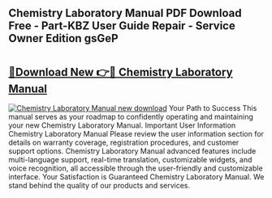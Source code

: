 ## Chemistry Laboratory Manual PDF Download Free - Part-KBZ User Guide Repair - Service Owner Edition gsGeP

# <h2><a href="http://bc41482.oget.top/?id=Chemistry+Laboratory+Manual">🔗Download New 👉🔴 Chemistry Laboratory Manual</a></h2>

[![Chemistry Laboratory Manual new download](https://i.imgur.com/5g1atiW.png)](http://bc41482.oget.top/?id=Chemistry+Laboratory+Manual)
Your Path to Success This manual serves as your roadmap to confidently operating and maintaining your new Chemistry Laboratory Manual. Important User Information Chemistry Laboratory Manual Please review the user information section for details on warranty coverage, registration procedures, and customer support options. Chemistry Laboratory Manual advanced features include multi-language support, real-time translation, customizable widgets, and voice recognition, all accessible through the user-friendly and customizable interface. Your Satisfaction is Guaranteed Chemistry Laboratory Manual. We stand behind the quality of our products and services.
